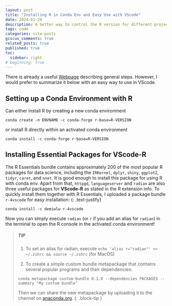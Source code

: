 ```yaml
---
layout: post
title: "Installing R in Conda Env and Easy Use with VScode"
date: 2024-01-28
description: A better way to control the R version for different projects and easy use with the VScode console
tags: code
categories: site-posts
giscus_comments: true
related_posts: true
published: true
toc:
  sidebar: right
# beginning: true
---
```

There is already a useful [Webpage](https://astrobiomike.github.io/R/managing-r-and-rstudio-with-conda) describing general steps. 
However, I would prefer to summarize it below with an easy way to use in VScode.

## **Setting up a Conda Environment with R**
Can either install R by creating a new conda environment
```shell
conda create -n ENVNAME -c conda-forge r-base=R-VERSION
```
or install R directly within an activated conda environment
```shell
conda install -c conda-forge r-base=R-VERSION
```

## **Installing Essential Packages for VScode-R**
The R Essentials bundle contains approximately 200 of the most popular R packages for data science, 
including the `IRKernel`, `dplyr`, `shiny`, `ggplot2`, `tidyr`, `caret`, and `nnet`. 
It is good enough to install this package for using R with conda env.
Apart from that, `httpgd`, `languageserver` and `radian` are also three useful packages for **VScode-R** as stated in the R extension info.
To quickly install them together with R Essentials, I uploaded a package bundle `r-4vscode` for easy installation: {: .text-justify}
```shell
conda install -c demiwlw r-4vscode
```
Now you can simply execute `radian` (or `r` if you add an alias for `radian`) in the terminal to 
open the R console in the activated conda environment!

> ##### TIP
> 1. To set an alias for radian, execute ```echo 'alias r="radian"' >> ~/.zshrc && source ~/.zshrc``` (for MacOS)
> 
> 2. To create a simple custom bundle metapackage that contains several popular programs and their dependencies:
>
> ```conda metapackage custom-bundle 0.1.0 --dependencies PACKAGES --summary "My custom bundle"```
>
> Then we can share the new metapackage by uploading it to the channel on [anaconda.org](https://anaconda.org/).
{: .block-tip }
